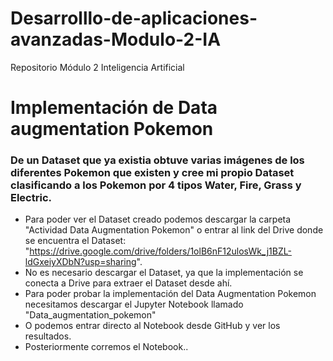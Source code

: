 # Desarrolllo-de-aplicaciones-avanzadas-Modulo-2-IA
Repositorio Módulo 2 Inteligencia Artificial

# Implementación de Data augmentation Pokemon
### De un Dataset que ya existia obtuve varias imágenes de los diferentes Pokemon que existen y cree mi propio Dataset clasificando a los Pokemon por 4 tipos Water, Fire, Grass y Electric.

* Para poder ver el Dataset creado podemos descargar la carpeta "Actividad Data Augmentation Pokemon" o entrar al link del Drive donde se encuentra el Dataset: "https://drive.google.com/drive/folders/1olB6nF12ulosWk_j1BZL-ldGxeiyXDbN?usp=sharing".
* No es necesario descargar el Dataset, ya que la implementación se conecta a Drive para extraer el Dataset desde ahí.
* Para poder probar la implementación del Data Augmentation Pokemon necesitamos descargar el Jupyter Notebook llamado "Data_augmentation_pokemon"
* O podemos entrar directo al Notebook desde GitHub y ver los resultados.
* Posteriormente corremos el Notebook..
